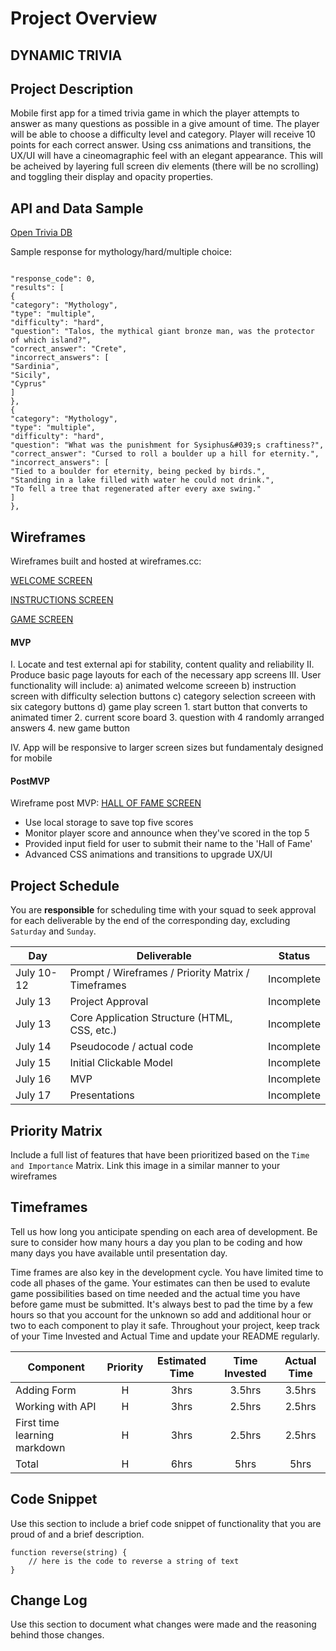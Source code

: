 # Project Overview

## DYNAMIC TRIVIA

## Project Description

Mobile first app for a timed trivia game in which the player attempts to answer as many questions as possible in a give amount of time.  The player will be able to choose a difficulty level and category.  Player will receive 10 points for each correct answer.  Using css animations and transitions, the UX/UI will have a cineomagraphic feel with an elegant appearance.  This will be acheived by layering full screen div elements (there will be no scrolling) and toggling their display and opacity properties. 

## API and Data Sample

[Open Trivia DB](https://opentdb.com/)

Sample response for mythology/hard/multiple choice:

```

"response_code": 0,
"results": [
{
"category": "Mythology",
"type": "multiple",
"difficulty": "hard",
"question": "Talos, the mythical giant bronze man, was the protector of which island?",
"correct_answer": "Crete",
"incorrect_answers": [
"Sardinia",
"Sicily",
"Cyprus"
]
},
{
"category": "Mythology",
"type": "multiple",
"difficulty": "hard",
"question": "What was the punishment for Sysiphus&#039;s craftiness?",
"correct_answer": "Cursed to roll a boulder up a hill for eternity.",
"incorrect_answers": [
"Tied to a boulder for eternity, being pecked by birds.",
"Standing in a lake filled with water he could not drink.",
"To fell a tree that regenerated after every axe swing."
]
},

```

## Wireframes

Wireframes built and hosted at wireframes.cc:

[WELCOME SCREEN](https://wireframe.cc/1tLRqW)

[INSTRUCTIONS SCREEN](https://wireframe.cc/7jugxk)

[GAME SCREEN](https://wireframe.cc/kEJqau)


#### MVP 

I.   Locate and test external api for stability, content quality and reliability 
II.  Produce basic page layouts for each of the necessary app screens
III. User functionality will include:
	a) animated welcome screeen
	b) instruction screen with difficulty selection buttons
	c) category selection screeen with six category buttons
	d) game play screen
		1. start button that converts to animated timer
		2. current score board
		3. question with 4 randomly arranged answers
		4. new game button
		
IV. App will be responsive to larger screen sizes but fundamentaly designed for mobile


#### PostMVP  

Wireframe post MVP:
[HALL OF FAME SCREEN](https://wireframe.cc/56KD7P)

- Use local storage to save top five scores
- Monitor player score and announce when they've scored in the top 5
- Provided input field for user to submit their name to the 'Hall of Fame'
- Advanced CSS animations and transitions to upgrade UX/UI

## Project Schedule

You are **responsible** for scheduling time with your squad to seek approval for each deliverable by the end of the corresponding day, excluding `Saturday` and `Sunday`.

|  Day | Deliverable | Status
|---|---| ---|
|July 10-12| Prompt / Wireframes / Priority Matrix / Timeframes | Incomplete
|July 13| Project Approval | Incomplete
|July 13| Core Application Structure (HTML, CSS, etc.) | Incomplete
|July 14| Pseudocode / actual code | Incomplete
|July 15| Initial Clickable Model  | Incomplete
|July 16| MVP | Incomplete
|July 17| Presentations | Incomplete

## Priority Matrix

Include a full list of features that have been prioritized based on the `Time and Importance` Matrix.  Link this image in a similar manner to your wireframes

## Timeframes

Tell us how long you anticipate spending on each area of development. Be sure to consider how many hours a day you plan to be coding and how many days you have available until presentation day.

Time frames are also key in the development cycle.  You have limited time to code all phases of the game.  Your estimates can then be used to evalute game possibilities based on time needed and the actual time you have before game must be submitted. It's always best to pad the time by a few hours so that you account for the unknown so add and additional hour or two to each component to play it safe. Throughout your project, keep track of your Time Invested and Actual Time and update your README regularly.

| Component | Priority | Estimated Time | Time Invested | Actual Time |
| --- | :---: |  :---: | :---: | :---: |
| Adding Form | H | 3hrs| 3.5hrs | 3.5hrs |
| Working with API | H | 3hrs| 2.5hrs | 2.5hrs |
| First time learning markdown | H | 3hrs| 2.5hrs | 2.5hrs |
| Total | H | 6hrs| 5hrs | 5hrs |

## Code Snippet

Use this section to include a brief code snippet of functionality that you are proud of and a brief description.  

```
function reverse(string) {
	// here is the code to reverse a string of text
}
```

## Change Log
 Use this section to document what changes were made and the reasoning behind those changes.  
